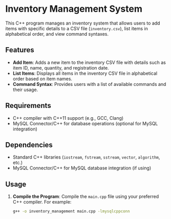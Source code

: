 # Inventory Management System

This C++ program manages an inventory system that allows users to add items with specific details to a CSV file (`inventory.csv`), list items in alphabetical order, and view command syntaxes.

## Features

- **Add Item**: Adds a new item to the inventory CSV file with details such as item ID, name, quantity, and registration date.
- **List Items**: Displays all items in the inventory CSV file in alphabetical order based on item names.
- **Command Syntax**: Provides users with a list of available commands and their usage.

## Requirements

- C++ compiler with C++11 support (e.g., GCC, Clang)
- MySQL Connector/C++ for database operations (optional for MySQL integration)

## Dependencies

- Standard C++ libraries (`iostream`, `fstream`, `sstream`, `vector`, `algorithm`, etc.)
- MySQL Connector/C++ for MySQL database integration (if using)

## Usage

1. **Compile the Program**: Compile the `main.cpp` file using your preferred C++ compiler. For example:
   ```bash
   g++ -o inventory_management main.cpp -lmysqlcppconn
